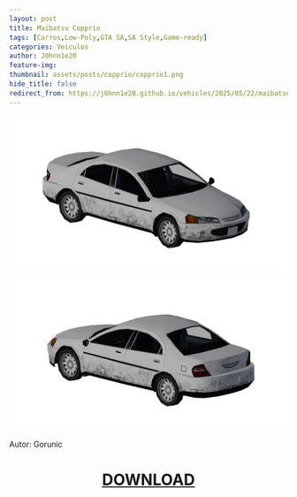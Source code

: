 ```yaml
---
layout: post
title: Maibatsu Copprio
tags: [Carros,Low-Poly,GTA SA,SA Style,Game-ready]
categories: Veiculos
author: J0hnn1e20
feature-img:
thumbnail: assets/posts/copprio/copprio1.png
hide_title: false
redirect_from: https://j0hnn1e20.github.io/vehicles/2025/05/22/maibatsu-copprio.html
---
```

![MaibatsuCopprio](/assets/posts/copprio/copprio1.png)
![MaibatsuCopprio](/assets/posts/copprio/copprio2.png)

Autor: Gorunic

<h1 style="text-align: center; color: white;">
    <a href="/assets/posts/copprio/Maibatsu Copprio.zip" download>DOWNLOAD</a>
<h1>
